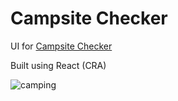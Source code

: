 # Campsite Checker

UI for [Campsite Checker](https://github.com/sseth/camping)

Built using React (CRA)

![camping](https://user-images.githubusercontent.com/9292458/232762544-f6358db1-018e-40d7-b6cb-ec1e0a353ff1.png)
